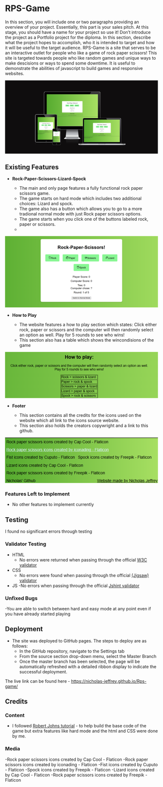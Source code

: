 # RPS-Game

In this section, you will include one or two paragraphs providing an overview of your project. Essentially, this part is your sales pitch. At this stage, you should have a name for your project so use it! Don’t introduce the project as a Portfolio project for the diploma. In this section, describe what the project hopes to accomplish, who it is intended to target and how it will be useful to the target audience.
RPS-Game is a site that serves to be an interactive outlet for people who like a game of rock paper scissors! This site is targeted towards people who like random games and unique ways to make descisions or ways to spend some downtime. It is useful to demonstrate the abilities of javascript to build games and responsive websites.

![Responsice Mockup](https://github.com/Nicholas-Jeffrey/Rps-game/blob/main/Assets/Images/Screenshot%202024-12-20%20030440.png)

## Existing Features

- **Rock-Paper-Scissors-Lizard-Spock**

  - The main and only page features a fully functional rock paper scissors game.
  - The game starts on hard mode which includes two additional choices: Lizard and spock.
  - The game also has a button which allows you to go to a more tradional normal mode with just Rock paper scissors options.
  - The game starts when you click one of the buttons labeled rock, paper or scissors.
  - 

![Home Page](https://github.com/Nicholas-Jeffrey/Rps-game/blob/main/Assets/Images/Screenshot%202024-12-20%20053453.png)

- **How to Play**

  - The website features a how to play section which states: Click either rock, paper or scissors and the computer will then randomly select an option as well.
Play for 5 rounds to see who wins!
  - This section  also has a table which shows the wincondisions of the game

![How To Play](https://github.com/Nicholas-Jeffrey/Rps-game/blob/main/Assets/Images/howtoplay.png)

- **Footer**

  - This section contains all the credits for the icons used on the website which all link to the icons source website.
  - This section also holds the creators copywright and a link to this github.

![Footers](https://github.com/Nicholas-Jeffrey/Rps-game/blob/main/Assets/Images/footer.png)


### Features Left to Implement

- No other features to implement currently

## Testing

I found no significant errors through testing

### Validator Testing

- HTML
  - No errors were returned when passing through the official [W3C validator](https://validator.w3.org/nu/?doc=https%3A%2F%2Fcode-institute-org.github.io%2Flove-running-2.0%2Findex.html)
- CSS
  - No errors were found when passing through the official [(Jigsaw) validator](https://jigsaw.w3.org/css-validator/validator?uri=https%3A%2F%2Fnicholas-jeffrey.github.io%2FRps-game%2F&profile=css3svg&usermedium=all&warning=1&vextwarning=&lang=en)
- JS
  -No errors when passing through the official [Jshint validator](https://jshint.com/)
  

### Unfixed Bugs

-You are able to switch between hard and easy mode at any point even if you have already started playing

## Deployment


- The site was deployed to GitHub pages. The steps to deploy are as follows:
  - In the GitHub repository, navigate to the Settings tab
  - From the source section drop-down menu, select the Master Branch
  - Once the master branch has been selected, the page will be automatically refreshed with a detailed ribbon display to indicate the successful deployment.

The live link can be found here - https://nicholas-jeffrey.github.io/Rps-game/

## Credits




### Content

- I followed [Robert Johns tutorial](https://hackr.io/blog/how-to-build-rock-paper-scissors-in-javascript) - to help build the base code of the game but extra features like hard mode and the html and CSS were done by me.

### Media
  -Rock paper scissors icons created by Cap Cool - Flaticon
  -Rock paper scissors icons created by iconading - Flaticon
  -Fist icons created by Cuputo - Flaticon
  -Spock icons created by Freepik - Flaticon
  -Lizard icons created by Cap Cool - Flaticon
  -Rock paper scissors icons created by Freepik - Flaticon
